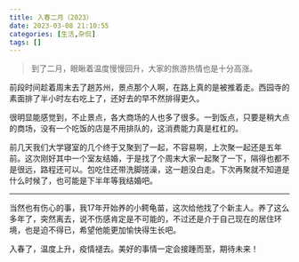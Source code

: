 ```yaml
---
title: 入春二月（2023）
date: 2023-03-08 21:10:55
categories: [生活,杂侃]
tags: []
---
```


> 到了二月，眼瞅着温度慢慢回升，大家的旅游热情也是十分高涨。


前段时间趁着周末去了趟苏州，景点那个人啊，在路上真的是被推着走。西园寺的素面排了半小时左右吃上了，还好去的早不然排得更久。

很明显能感觉到，不止景点，各大商场的人也多了很多。一到饭点，只要是稍大点的商场，没有一个吃饭的店是不用排队的，这消费能力真是杠杠的。

前几天我们大学寝室的几个终于又聚到了一起，不容易啊，上次聚一起还是五年前。这次刚好其中一个室友结婚，于是找了个周末大家一起聚了一下，隔得也都不是很远，路程还可以。包吃住还带洗脚搓澡，这一趟没白走。下次再聚就不知道是什么时候了，也可能是下半年等我结婚吧。

---

当然也有伤心的事，我17年开始养的小鳄龟苗，这次给他找了个新主人。养了这么多年了，突然离去，说不伤感肯定是不可能的，不过还是介于自己现在的居住环境，也是迫不得已，希望他能更加愉快得生长吧。

入春了，温度上升，疫情褪去。美好的事情一定会接踵而至，期待未来！